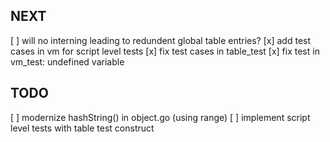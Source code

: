 ## NEXT
[ ] will no interning leading to redundent global table entries?
[x] add test cases in vm for script level tests
[x] fix test cases in table_test
[x] fix test in vm_test: undefined variable

## TODO
[ ] modernize hashString() in object.go (using range)
[ ] implement script level tests with table test construct